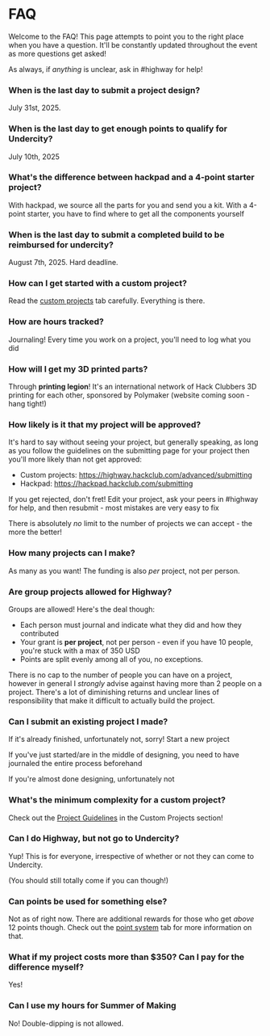 # FAQ

Welcome to the FAQ! This page attempts to point you to the right place when you have a question. It'll be constantly updated throughout the event as more questions get asked!

As always, if *anything* is unclear, ask in #highway for help!

### When is the last day to submit a project design?
July 31st, 2025.

### When is the last day to get enough points to qualify for Undercity?
July 10th, 2025

### What's the difference between hackpad and a 4-point starter project?
With hackpad, we source all the parts for you and send you a kit. With a 4-point starter, you have to find where to get all the components yourself

### When is the last day to submit a completed build to be reimbursed for undercity?
August 7th, 2025. Hard deadline.

### How can I get started with a custom project?
Read the [custom projects](/advanced) tab carefully. Everything is there.

### How are hours tracked?
Journaling! Every time you work on a project, you'll need to log what you did

### How will I get my 3D printed parts?
Through **printing legion**! It's an international network of Hack Clubbers 3D printing for each other, sponsored by Polymaker (website coming soon - hang tight!)

### How likely is it that my project will be approved?

It's hard to say without seeing your project, but generally speaking, as long as you follow the guidelines on the submitting page for your project then you'll more likely than not get approved:

- Custom projects: https://highway.hackclub.com/advanced/submitting
- Hackpad: https://hackpad.hackclub.com/submitting

If you get rejected, don't fret! Edit your project, ask your peers in #highway for help, and then resubmit - most mistakes are very easy to fix

There is absolutely *no* limit to the number of projects we can accept - the more the better!

### How many projects can I make?

As many as you want! The funding is also *per* project, not per person. 

### Are group projects allowed for Highway?

Groups are allowed! Here's the deal though:

- Each person must journal and indicate what they did and how they contributed
- Your grant is **per project**, not per person - even if you have 10 people, you're stuck with a max of 350 USD
- Points are split evenly among all of you, no exceptions.

There is no cap to the number of people you can have on a project, however in general I *strongly* advise against having more than 2 people on a project. There's a lot of diminishing returns and unclear lines of responsibility that make it difficult to actually build the project.

### Can I submit an existing project I made?

If it's already finished, unfortunately not, sorry! Start a new project

If you've just started/are in the middle of designing, you need to have journaled the entire process beforehand

If you're almost done designing, unfortunately not

### What's the minimum complexity for a custom project?

Check out the [Project Guidelines](/advanced/project-guidelines) in the Custom Projects section!

### Can I do Highway, but not go to Undercity?

Yup! This is for everyone, irrespective of whether or not they can come to Undercity.

(You should still totally come if you can though!)

### Can points be used for something else?

Not as of right now. There are additional rewards for those who get *above* 12 points though. Check out the [point system](/getting-started/point-system) tab for more information on that.

### What if my project costs more than $350? Can I pay for the difference myself?

Yes!

### Can I use my hours for Summer of Making

No! Double-dipping is not allowed.
